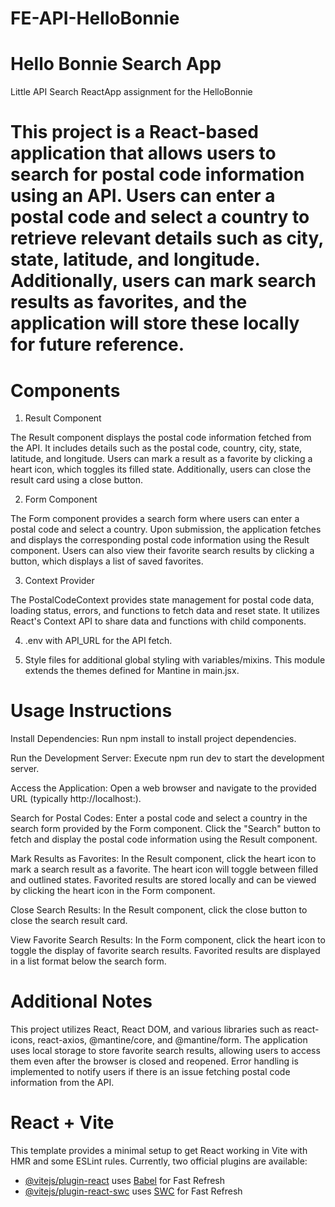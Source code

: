 # FE-API-HelloBonnie
# Hello Bonnie Search App
Little API Search ReactApp assignment for the HelloBonnie

# This project is a React-based application that allows users to search for postal code information using an API. Users can enter a postal code and select a country to retrieve relevant details such as city, state, latitude, and longitude. Additionally, users can mark search results as favorites, and the application will store these locally for future reference.

# Components
1. Result Component

The Result component displays the postal code information fetched from the API. It includes details such as the postal code, country, city, state, latitude, and longitude. Users can mark a result as a favorite by clicking a heart icon, which toggles its filled state. Additionally, users can close the result card using a close button.

2. Form Component

The Form component provides a search form where users can enter a postal code and select a country. Upon submission, the application fetches and displays the corresponding postal code information using the Result component. Users can also view their favorite search results by clicking a button, which displays a list of saved favorites.

3. Context Provider

The PostalCodeContext provides state management for postal code data, loading status, errors, and functions to fetch data and reset state. It utilizes React's Context API to share data and functions with child components.

4. .env with API_URL for the API fetch.

5. Style files for additional global styling with variables/mixins. This module extends the themes defined for Mantine in main.jsx.



# Usage Instructions
Install Dependencies: Run npm install to install project dependencies.

Run the Development Server: Execute npm run dev to start the development server.

Access the Application: Open a web browser and navigate to the provided URL (typically http://localhost:).

Search for Postal Codes: Enter a postal code and select a country in the search form provided by the Form component. Click the "Search" button to fetch and display the postal code information using the Result component.

Mark Results as Favorites: In the Result component, click the heart icon to mark a search result as a favorite. The heart icon will toggle between filled and outlined states. Favorited results are stored locally and can be viewed by clicking the heart icon in the Form component.

Close Search Results: In the Result component, click the close button to close the search result card.

View Favorite Search Results: In the Form component, click the heart icon to toggle the display of favorite search results. Favorited results are displayed in a list format below the search form.

# Additional Notes
This project utilizes React, React DOM, and various libraries such as react-icons, react-axios, @mantine/core, and @mantine/form.
The application uses local storage to store favorite search results, allowing users to access them even after the browser is closed and reopened.
Error handling is implemented to notify users if there is an issue fetching postal code information from the API.


# React + Vite
This template provides a minimal setup to get React working in Vite with HMR and some ESLint rules.
Currently, two official plugins are available:
- [@vitejs/plugin-react](https://github.com/vitejs/vite-plugin-react/blob/main/packages/plugin-react/README.md) uses [Babel](https://babeljs.io/) for Fast Refresh
- [@vitejs/plugin-react-swc](https://github.com/vitejs/vite-plugin-react-swc) uses [SWC](https://swc.rs/) for Fast Refresh
